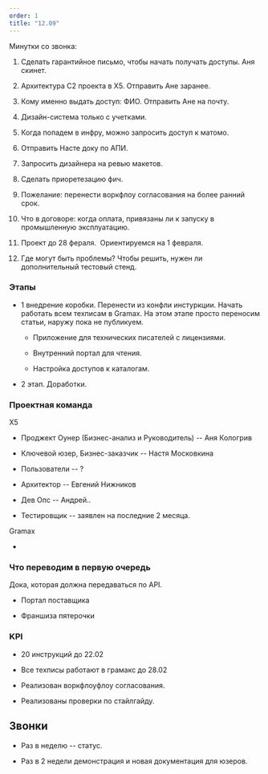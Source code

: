 ```yaml
---
order: 1
title: "12.09"
---
```


Минутки со звонка:

1. Сделать гарантийное письмо, чтобы начать получать доступы. Аня скинет.

2. Архитектура С2 проекта в Х5. Отправить Ане заранее.

3. Кому именно выдать доступ: ФИО. Отправить Ане на почту.

4. Дизайн-система только с учетками.

5. Когда попадем в инфру, можно запросить доступ к матомо.

6. Отправить Насте доку по АПИ.

7. Запросить дизайнера на ревью макетов.

8. Сделать приоретезацию фич.

9. Пожелание: перенести воркфлоу согласования на более ранний срок.

10. Что в договоре: когда оплата, привязаны ли к запуску в промышленную эксплуатацию.

11. Проект до 28 фераля.  Ориентируемся на 1 февраля.

12. Где могут быть проблемы? Чтобы решить, нужен ли дополнительный тестовый стенд.

### Этапы

-  1 внедрение коробки. Перенести из конфли инстуркции. Начать работать всем техписам в Gramax. На этом этапе просто переносим статьи, наружу пока не публикуем.

   -  Приложение для технических писателей с лицензиями.

   -  Внутренний портал для чтения.

   -  Настройка доступов к каталогам.

-  2 этап. Доработки.

### Проектная команда

Х5

-  Проджект Оунер (Бизнес-анализ и Руководитель) -- Аня Кологрив

-  Ключевой юзер, Бизнес-заказчик -- Настя Московкина

-  Пользователи -- ?

-  Архитектор -- Евгений Нижников

-  Дев Опс -- Андрей..

-  Тестировщик -- заявлен на последние 2 месяца.

Gramax

-   

### Что переводим в первую очередь

Дока, которая должна передаваться по API.

-  Портал поставщика

-  Франшиза пятерочки

### KPI

-  20 инструкций до 22.02

-  Все техписы работают в грамакс до 28.02

-  Реализован воркфлоуфлоу согласования.

-  Реализованы проверки по стайлгайду.

## Звонки

-  Раз в неделю -- статус.

-  Раз в 2 недели демонстрация и новая документация для юзеров.